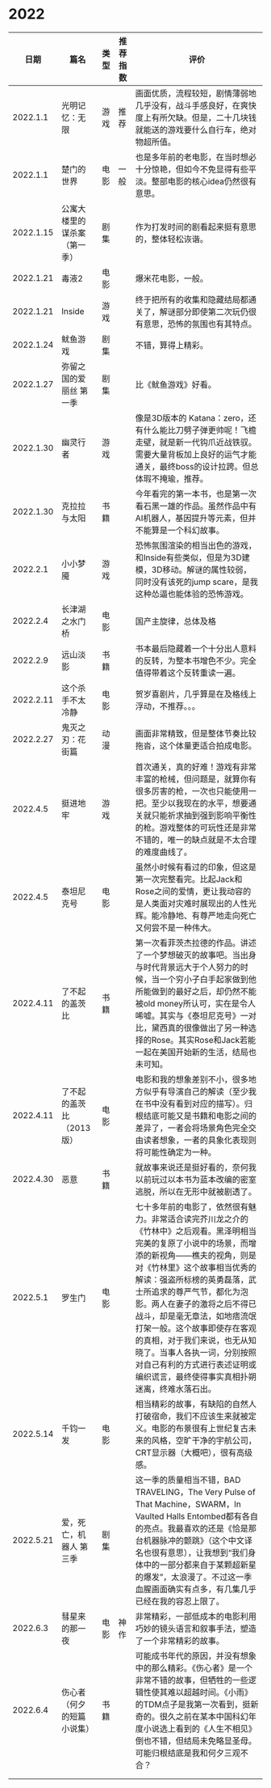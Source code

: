 # 2022

| 日期     | 篇名           | 类型 | 推荐指数 |评价|
| -------- | -------------- | ---- | ---- | ---- |
| 2022.1.1 | 光明记忆：无限 | 游戏 | 推荐 |画面优质，流程较短，剧情薄弱地几乎没有，战斗手感良好，在爽快度上有所欠缺。但是，二十几块钱就能送的游戏要什么自行车，绝对物超所值。|
| 2022.1.1 | 楚门的世界 | 电影 | 一般 |也是多年前的老电影，在当时想必十分惊艳，但如今不免显得有些平淡。整部电影的核心idea仍然很有意思。|
| 2022.1.15 | 公寓大楼里的谋杀案（第一季） | 剧集 | |作为打发时间的剧看起来挺有意思的，整体轻松诙谐。|
| 2022.1.21 | 毒液2                        | 电影 |          | 爆米花电影，一般。                                           |
| 2022.1.21 | Inside | 游戏 | |终于把所有的收集和隐藏结局都通关了，解谜部分即使第二次玩仍很有意思，恐怖的氛围也有其特点。|
| 2022.1.24 | 鱿鱼游戏 | 剧集 | |不错，算得上精彩。|
| 2022.1.27 | 弥留之国的爱丽丝 第一季 | 剧集 | |比《鱿鱼游戏》好看。|
| 2022.1.30 | 幽灵行者 | 游戏 | |像是3D版本的 Katana：zero，还有什么能比刀劈子弹更帅呢！飞檐走壁，就是新一代钩爪近战铁驭。需要大量背板加上良好的运气才能通关，最终boss的设计拉跨。但总体瑕不掩瑜，推荐。|
| 2022.1.30 | 克拉拉与太阳 | 书籍 | |今年看完的第一本书，也是第一次看石黑一雄的作品。虽然作品中有AI机器人，基因提升等元素，但并不能算是一个科幻故事。|
| 2022.2.1 | 小小梦魇 | 游戏 | |恐怖氛围渲染的相当出色的游戏，和Inside有些类似，但是为3D建模，3D移动。解谜的属性较弱，同时没有该死的jump scare，是我这种怂逼也能体验的恐怖游戏。|
| 2022.2.4 | 长津湖之水门桥 | 电影 | | 国产主旋律，总体及格 |
| 2022.2.9 | 远山淡影 | 书籍 | | 书本最后隐藏着一个十分出人意料的反转，为整本书增色不少。完全值得带着这个反转重读一遍。 |
| 2022.2.11 | 这个杀手不太冷静 | 电影 | | 贺岁喜剧片，几乎算是在及格线上浮动，不推荐。。。 |
| 2022.2.27 | 鬼灭之刃：花街篇 | 动漫 | | 画面非常精致，但是整体节奏比较拖沓，这个体量更适合拍成电影。 |
| 2022.4.5 | 挺进地牢 | 游戏 | | 首次通关，真的好难！游戏有非常丰富的枪械，但问题是，就算你有很多厉害的枪，一次也只能使用一把。至少以我现在的水平，想要通关就只能祈求抽到强到影响平衡性的枪。游戏整体的可玩性还是非常不错的，唯一的缺点就是不太合理的难度曲线了。 |
| 2022.4.5 | 泰坦尼克号 | 电影 | | 虽然小时候有看过的印象，但这是第一次完整看完。比起Jack和Rose之间的爱情，更让我动容的是人类面对灾难时展现出的人性光辉。能冷静地、有尊严地走向死亡又何尝不是一种伟大。 |
| 2022.4.11 | 了不起的盖茨比 | 书籍 | | 第一次看菲茨杰拉德的作品。讲述了一个梦想破灭的故事吧。当出身与时代背景远大于个人努力的时候，当一个穷小子白手起家做到他所能做到的最好之后，却仍然不能被old money所认可，实在是令人唏嘘。其实与《泰坦尼克号》一对比，黛西真的很像做出了另一种选择的Rose。其实Rose和Jack若能一起在美国开始新的生活，结局也未可知。 |
| 2022.4.11 | 了不起的盖茨比（2013版） | 电影 | | 电影和我的想象差别不小，很多地方似乎有导演自己的解读（至少我在书中没有看到对应的描写）。归根结底可能又是书籍和电影之间的差异了，一者会将场景角色完全交由读者想象，一者的具象化表现则将可能性确定为一种。 |
| 2022.4.30 | 恶意 | 书籍 | | 就故事来说还是挺好看的，奈何我以前玩过以本书为蓝本改编的密室逃脱，所以在无形中就被剧透了。 |
| 2022.5.1 | 罗生门 | 电影 | | 七十多年前的电影了，依然很有魅力。非常适合读完芥川龙之介的《竹林中》之后观看。黑泽明相当完美的复原了小说中的场景，而增添的新视角——樵夫的视角，则是对《竹林里》这个故事相当优秀的解读：强盗所标榜的英勇磊落，武士所追求的尊严气节，都化为泡影。两人在妻子的激将之后不得已战斗，却是毫无章法，如地痞流氓打架一般。这个故事即使存在客观的真相，对于我们来说，也无从知晓了。当事人各执一词，分别按照对自己有利的方式进行表述证明或编织谎言，最终使得事实真相扑朔迷离，终难水落石出。 |
| 2022.5.14 | 千钧一发 | 电影 | | 相当精彩的故事，有缺陷的自然人打破宿命，我们不应该生来就被定义。电影的布景很有上世纪复古未来的风格，空旷干净的宇航公司，CRT显示器（大概吧），很有高级感。 |
| 2022.5.21 | 爱，死亡，机器人 第三季 | 剧集 | | 这一季的质量相当不错，BAD TRAVELING，The Very Pulse of That Machine，SWARM，In Vaulted Halls Entombed都有各自的亮点。我最喜欢的还是《恰是那台机器脉冲的颤跳》（这个中文译名也很有意思），让我想到“我们身体中的一部分都来自于某颗超新星的爆发”，太浪漫了。不过这一季血腥画面确实有点多，有几集几乎已经在我的容忍上限了。 |
| 2022.6.3 | 彗星来的那一夜 | 电影 | 神作 | 非常精彩，一部低成本的电影利用巧妙的镜头语言和叙事手法，塑造了一个非常精彩的故事。 |
| 2022.6.4 | 伤心者（何夕的短篇小说集） | 书籍 | | 可能成书年代的原因，并没有想象中的那么精彩。《伤心者》是一个非常不错的故事，但牺牲的一些逻辑性使其难以超越时间。《小雨》的TDM点子是我第一次看到，挺新奇的。很久之前在某本中国科幻年度小说选上看到的《人生不相见》倒也不错，但结局未免略显圣母。可能归根结底是我和何夕三观不合？ |
|  | | | | |
| | | | | |